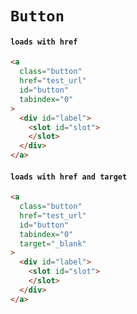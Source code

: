 # `Button`

#### `loads with href`

```html
<a
  class="button"
  href="test_url"
  id="button"
  tabindex="0"
>
  <div id="label">
    <slot id="slot">
    </slot>
  </div>
</a>

```

#### `loads with href and target`

```html
<a
  class="button"
  href="test_url"
  id="button"
  tabindex="0"
  target="_blank"
>
  <div id="label">
    <slot id="slot">
    </slot>
  </div>
</a>

```

